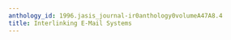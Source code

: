 ```yaml
---
anthology_id: 1996.jasis_journal-ir0anthology0volumeA47A8.4
title: Interlinking E-Mail Systems
---
```

